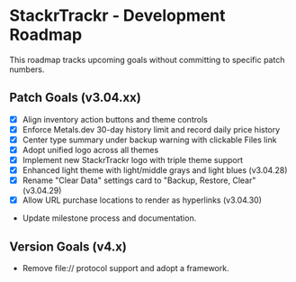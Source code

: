 # StackrTrackr - Development Roadmap

This roadmap tracks upcoming goals without committing to specific patch numbers.

## Patch Goals (v3.04.xx)
- [x] Align inventory action buttons and theme controls
- [x] Enforce Metals.dev 30-day history limit and record daily price history
- [x] Center type summary under backup warning with clickable Files link
- [x] Adopt unified logo across all themes
- [x] Implement new StackrTrackr logo with triple theme support
- [x] Enhanced light theme with light/middle grays and light blues (v3.04.28)
- [x] Rename "Clear Data" settings card to "Backup, Restore, Clear" (v3.04.29)
- [x] Allow URL purchase locations to render as hyperlinks (v3.04.30)
- Update milestone process and documentation.

## Version Goals (v4.x)
- Remove file:// protocol support and adopt a framework.
